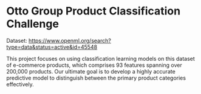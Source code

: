 # Otto Group Product Classification Challenge

Dataset: https://www.openml.org/search?type=data&status=active&id=45548

This project focuses on using classification learning models on this dataset of e-commerce products, which comprises 93 features spanning over 200,000 products. Our ultimate goal is to develop a highly accurate predictive model to distinguish between the primary product
categories effectively.
